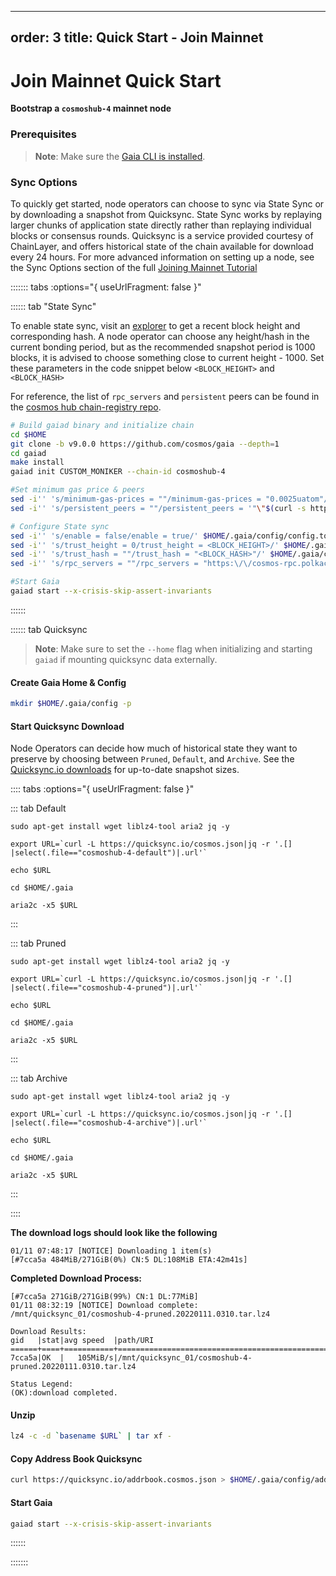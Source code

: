 ***

order: 3
title: Quick Start - Join Mainnet
---------------------------------

# Join Mainnet Quick Start

**Bootstrap a `cosmoshub-4` mainnet node**

### Prerequisites

> **Note**: Make sure the [Gaia CLI is installed](./installation.md).

### Sync Options

To quickly get started, node operators can choose to sync via State Sync or by
downloading a snapshot from Quicksync. State Sync works by replaying larger
chunks of application state directly rather than replaying individual blocks or
consensus rounds. Quicksync is a service provided courtesy of ChainLayer, and
offers historical state of the chain available for download every 24 hours. For
more advanced information on setting up a node, see the Sync Options section of
the full [Joining Mainnet Tutorial](../hub-tutorials/join-mainnet.md)

<!-- #sync options -->

::::::: tabs :options="{ useUrlFragment: false }"

:::::: tab "State Sync"

To enable state sync, visit an [explorer](https://www.mintscan.io/cosmos/blocks)
to get a recent block height and corresponding hash. A node operator can choose
any height/hash in the current bonding period, but as the recommended snapshot
period is 1000 blocks, it is advised to choose something close to current
height - 1000. Set these parameters in the code snippet below `<BLOCK_HEIGHT>`
and `<BLOCK_HASH>`

For reference, the list of `rpc_servers` and `persistent` peers can be found in
the
[cosmos hub chain-registry repo](https://github.com/cosmos/chain-registry/blob/master/cosmoshub/chain.json).

```bash
# Build gaiad binary and initialize chain
cd $HOME
git clone -b v9.0.0 https://github.com/cosmos/gaia --depth=1
cd gaiad
make install
gaiad init CUSTOM_MONIKER --chain-id cosmoshub-4

#Set minimum gas price & peers
sed -i'' 's/minimum-gas-prices = ""/minimum-gas-prices = "0.0025uatom"/' $HOME/.gaia/config/app.toml
sed -i'' 's/persistent_peers = ""/persistent_peers = '"\"$(curl -s https://raw.githubusercontent.com/cosmos/chain-registry/master/cosmoshub/chain.json | jq -r '[foreach .peers.seeds[] as $item (""; "\($item.id)@\($item.address)")] | join(",")')\""'/' $HOME/.gaia/config/config.toml

# Configure State sync
sed -i'' 's/enable = false/enable = true/' $HOME/.gaia/config/config.toml
sed -i'' 's/trust_height = 0/trust_height = <BLOCK_HEIGHT>/' $HOME/.gaia/config/config.toml
sed -i'' 's/trust_hash = ""/trust_hash = "<BLOCK_HASH>"/' $HOME/.gaia/config/config.toml
sed -i'' 's/rpc_servers = ""/rpc_servers = "https:\/\/cosmos-rpc.polkachu.com:443,https:\/\/rpc-cosmoshub-ia.cosmosia.notional.ventures:443,https:\/\/rpc.cosmos.network:443"/' $HOME/.gaia/config/config.toml

#Start Gaia
gaiad start --x-crisis-skip-assert-invariants
```

::::::

:::::: tab Quicksync

> **Note**: Make sure to set the `--home` flag when initializing and starting
> `gaiad` if mounting quicksync data externally.

#### Create Gaia Home & Config

```bash
mkdir $HOME/.gaia/config -p
```

#### Start Quicksync Download

<!-- #quicksync options -->

Node Operators can decide how much of historical state they want to preserve by
choosing between `Pruned`, `Default`, and `Archive`. See the
[Quicksync.io downloads](https://quicksync.io/networks/cosmos.html) for
up-to-date snapshot sizes.

:::: tabs :options="{ useUrlFragment: false }"

::: tab Default

```bash=
sudo apt-get install wget liblz4-tool aria2 jq -y

export URL=`curl -L https://quicksync.io/cosmos.json|jq -r '.[] |select(.file=="cosmoshub-4-default")|.url'`

echo $URL

cd $HOME/.gaia

aria2c -x5 $URL
```

:::

::: tab Pruned

```bash=
sudo apt-get install wget liblz4-tool aria2 jq -y

export URL=`curl -L https://quicksync.io/cosmos.json|jq -r '.[] |select(.file=="cosmoshub-4-pruned")|.url'`

echo $URL

cd $HOME/.gaia

aria2c -x5 $URL
```

:::

::: tab Archive

```bash=
sudo apt-get install wget liblz4-tool aria2 jq -y

export URL=`curl -L https://quicksync.io/cosmos.json|jq -r '.[] |select(.file=="cosmoshub-4-archive")|.url'`

echo $URL

cd $HOME/.gaia

aria2c -x5 $URL
```

:::

::::

<!-- #end -->

**The download logs should look like the following**

    01/11 07:48:17 [NOTICE] Downloading 1 item(s)
    [#7cca5a 484MiB/271GiB(0%) CN:5 DL:108MiB ETA:42m41s]

**Completed Download Process:**

    [#7cca5a 271GiB/271GiB(99%) CN:1 DL:77MiB]
    01/11 08:32:19 [NOTICE] Download complete: /mnt/quicksync_01/cosmoshub-4-pruned.20220111.0310.tar.lz4

    Download Results:
    gid   |stat|avg speed  |path/URI
    ======+====+===========+=======================================================
    7cca5a|OK  |   105MiB/s|/mnt/quicksync_01/cosmoshub-4-pruned.20220111.0310.tar.lz4

    Status Legend:
    (OK):download completed.

#### Unzip

```bash
lz4 -c -d `basename $URL` | tar xf -
```

#### Copy Address Book Quicksync

```bash
curl https://quicksync.io/addrbook.cosmos.json > $HOME/.gaia/config/addrbook.json
```

#### Start Gaia

```bash
gaiad start --x-crisis-skip-assert-invariants

```

::::::

:::::::

<!-- #end -->
